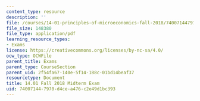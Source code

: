 ```yaml
---
content_type: resource
description: ''
file: /courses/14-01-principles-of-microeconomics-fall-2018/740071447970d4cea476c2e49d1bc393_MIT14_01F18_midterm.pdf
file_size: 148380
file_type: application/pdf
learning_resource_types:
- Exams
license: https://creativecommons.org/licenses/by-nc-sa/4.0/
ocw_type: OCWFile
parent_title: Exams
parent_type: CourseSection
parent_uid: 2f54fa67-140e-5f14-188c-01bd14beaf37
resourcetype: Document
title: 14.01 Fall 2018 Midterm Exam
uid: 74007144-7970-d4ce-a476-c2e49d1bc393
---
```

